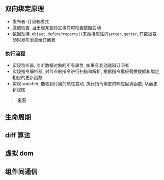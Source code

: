 ## 双向绑定原理

- 发布者-订阅者模式
- 脏值检查, 当出现某些特定事件时检查数据变动
- 数据劫持, `Object.defineProperty()`来劫持属性的`setter,getter`, 在数据变动时发布消息给订阅者

### 执行流程

- 实现监听器, 监听数据对象的所有属性, 如果有变动通知订阅者
- 实现指令解析器, 对节点的指令进行扫描和解析, 根据指令模板替换数据和绑定相应的更新函数
- 实现 watcher, 能收到订阅的属性变动, 执行指令绑定的响应回调函数, 从而更新视图

> [来源](https://segmentfault.com/a/1190000006599500)

## 生命周期

## diff 算法

## 虚拟 dom

## 组件间通信
